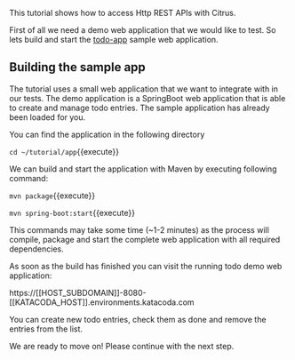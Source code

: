 This tutorial shows how to access Http REST APIs with Citrus.

First of all we need a demo web application that we would like to test. So lets build and start the [todo-app](https://github.com/citrusframework/todo-demo-app) sample web application.

## Building the sample app

The tutorial uses a small web application that we want to integrate with in our tests. The demo application is a SpringBoot web application
that is able to create and manage todo entries. The sample application has already been loaded for you. 

You can find the application in the following directory 

`cd ~/tutorial/app`{{execute}}

We can build and start the application with Maven by executing following command:

`mvn package`{{execute}}

`mvn spring-boot:start`{{execute}}

This commands may take some time (~1-2 minutes) as the process will compile, package and start the complete web application with all required dependencies. 

As soon as the build has finished you can visit the running todo demo web application: 

https://[[HOST_SUBDOMAIN]]-8080-[[KATACODA_HOST]].environments.katacoda.com

You can create new todo entries, check them as done and remove the entries from the list.
 
We are ready to move on! Please continue with the next step.